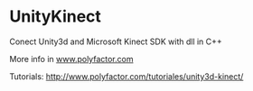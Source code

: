 UnityKinect
===========

Conect Unity3d and Microsoft Kinect SDK with dll in C++

More info in www.polyfactor.com

Tutorials: http://www.polyfactor.com/tutoriales/unity3d-kinect/